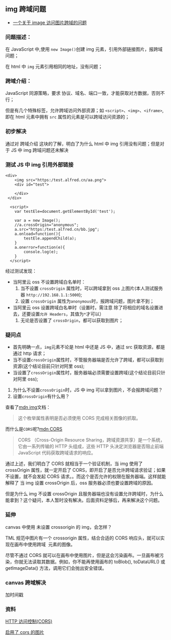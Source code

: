 ## img 跨域问题

- [一个关于 image 访问图片跨域的问题](https://www.jianshu.com/p/8fa0fb53c183)

### 问题描述：

在 JavaScript 中,使用 `new Image()`创建 img 元素，引用外部链接图片，报跨域问题；

在 html 中 `img` 元素引用相同的地址，没有问题；

### 跨域介绍：

JavaScript 同源策略，要求 协议、域名、端口一致，才能获取对方数据，否则不行；

但是有几个特殊标签，允许跨域访问外部资源；如 `<script>`、`<img>`、`<iframe>`,即在 html 元素中拥有 `src` 属性的元素是可以跨域访问资源的；

### 初步解决

通过对 跨域介绍 这块的了解，明白了为什么 html 中 img 引用没有问题；但是对于 JS 中 img 跨域问题还未解决

### 测试 JS 中 img 引用外部链接

```
<div>
	<img src="https:/test.alfred.cn/aa.png">
	<div id="test">

	</div>
 </div>

  <script>
	var testEle=document.getElementById('test');

	var a = new Image();
	//a.crossOrigin="anonymous";
	a.src="https:/test.alfred.cn/bb.jpg";
	a.onload=function(){
		testEle.appendChild(a);
	}
	a.onerror=function(e){
		console.log(e);
	}
  </script>
```

经过测试发现：

- 当阿里云 oss 不设置跨域白名单时：
  1. 当不设置 `crossOrigin` 属性时，可以跨域拿到 oss 上图片(本人测试服务器 `http://192.168.1.1:5000`);
  2. 设置 `crossOrigin` 属性为`anonymous`时，报跨域问题，图片拿不到；
- 当阿里云 oss 设置跨域白名单时（设置时，需注意 除了将相应的域名设置进去，还要设置`允许 Headers`，其值为`*`才可以）
  1. 无论是否设置了 `crossOrigin`，都可以获取到图片；

### 疑问点

- 首先明确一点，`img`元素不论是 html 中还是 JS 中，通过 src 获取资源，都是通过 http 请求；
- 当不设置`crossOrigin`属性时，不管服务器端是否允许了跨域，都可以获取到资源(这个结论目前只针对阿里 oss);
- 当设置了`crossOrigin`属性时，服务器端必须需要设置跨域(这个结论目前只针对阿里 oss);

1. 为什么不设置`crossOrigin`时，JS 中 img 可以拿到图片，不会报跨域问题？
2. 设置`crossOrigin`有什么用？

查看了[mdn img](https://developer.mozilla.org/zh-CN/docs/Web/HTML/Element/img#attr-crossorigin)文档：

> 这个枚举属性表明是否必须使用 CORS 完成相关图像的抓取。

而什么是`CORS`呢?[mdn CORS](https://developer.mozilla.org/zh-CN/docs/Glossary/CORS)

> CORS （Cross-Origin Resource Sharing，跨域资源共享）是一个系统，它由一系列传输的 HTTP 头组成，这些 HTTP 头决定浏览器是否阻止前端 JavaScript 代码获取跨域请求的响应。

通过上述，我们明白了 CORS 就相当于一个验证机制，当 img 使用了 crossOrigin 属性，就一定开启了 CORS，即开启了是否允许跨域请求验证；如果不设置，就不会发起 CORS 请求。。而这个是否允许的权限在服务器端。这样就能解释了 当 img 设置 crossOrigin 后，oss 服务器必须也要设置跨域的原因。

但是为什么 img 不设置 crossOrigin 且服务器端也没有设置允许跨域时，为什么能拿到？这个疑问，本人暂时没有解决。后面资料足够后，再来解决这个问题。

### 延伸

canvas 中使用 未设置 crossorigin 的 img，会怎样？

TML 规范中图片有一个 crossorigin 属性，结合合适的 CORS 响应头，就可以实现在画布中使用跨域 <img> 元素的图像。

尽管不通过 CORS 就可以在画布中使用图片，但是这会污染画布。一旦画布被污染，你就无法读取其数据。例如，你不能再使用画布的 toBlob(), toDataURL() 或 getImageData() 方法，调用它们会抛出安全错误。

### canvas 跨域解决

加时间戳

### 资料

[HTTP 访问控制(CORS)](https://developer.mozilla.org/zh-CN/docs/Web/HTTP/Access_control_CORS)

[启用了 cors 的图片](https://developer.mozilla.org/zh-CN/docs/Web/HTML/CORS_enabled_image)
